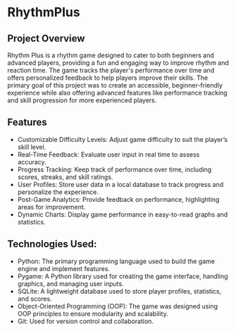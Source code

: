 # RhythmPlus

## Project Overview
Rhythm Plus is a rhythm game designed to cater to both beginners and advanced players, providing a fun and engaging way to improve rhythm and reaction time. The game tracks the player's performance over time and offers personalized feedback to help players improve their skills. The primary goal of this project was to create an accessible, beginner-friendly experience while also offering advanced features like performance tracking and skill progression for more experienced players.

## Features
- Customizable Difficulty Levels: Adjust game difficulty to suit the player’s skill level.
- Real-Time Feedback: Evaluate user input in real time to assess accuracy.
- Progress Tracking: Keep track of performance over time, including scores, streaks, and skill ratings.
- User Profiles: Store user data in a local database to track progress and personalize the experience.
- Post-Game Analytics: Provide feedback on performance, highlighting areas for improvement.
- Dynamic Charts: Display game performance in easy-to-read graphs and statistics.

## Technologies Used:
- Python: The primary programming language used to build the game engine and implement features.
- Pygame: A Python library used for creating the game interface, handling graphics, and managing user inputs.
- SQLite: A lightweight database used to store player profiles, statistics, and scores.
- Object-Oriented Programming (OOP): The game was designed using OOP principles to ensure modularity and scalability.
- Git: Used for version control and collaboration.
